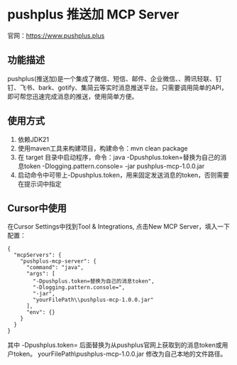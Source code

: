 # pushplus 推送加 MCP Server
官网：https://www.pushplus.plus

## 功能描述
pushplus(推送加)是一个集成了微信、短信、邮件、企业微信、、腾讯轻联、钉钉、飞书、bark、gotify、集简云等实时消息推送平台。只需要调用简单的API，即可帮您迅速完成消息的推送，使用简单方便。

## 使用方式
1. 依赖JDK21
2. 使用maven工具来构建项目，构建命令：mvn clean package
3. 在 target 目录中启动程序，命令：java -Dpushplus.token=替换为自己的消息token -Dlogging.pattern.console= -jar pushplus-mcp-1.0.0.jar
4. 启动命令中可带上-Dpushplus.token，用来固定发送消息的token，否则需要在提示词中指定

## Cursor中使用
在Cursor Settings中找到Tool & Integrations, 点击New MCP Server，填入一下配置：

```
{
  "mcpServers": {
    "pushplus-mcp-server": {
      "command": "java",
      "args": [
        "-Dpushplus.token=替换为自己的消息token",
        "-Dlogging.pattern.console=",
        "-jar",
        "yourFilePath\\pushplus-mcp-1.0.0.jar"
      ],
      "env": {}
    }
  }
}
```

其中 -Dpushplus.token= 后面替换为从pushplus官网上获取到的消息token或用户token。
yourFilePath\\pushplus-mcp-1.0.0.jar 修改为自己本地的文件路径。